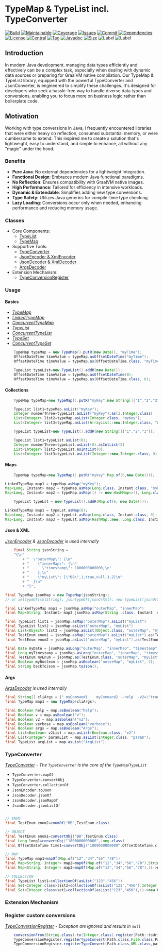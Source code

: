 # TypeMap & TypeList incl. TypeConverter

[![Build][build_shield]][build_link]
[![Maintainable][maintainable_shield]][maintainable_link]
[![Coverage][coverage_shield]][coverage_link]
[![Issues][issues_shield]][issues_link]
[![Commit][commit_shield]][commit_link]
[![Dependencies][dependency_shield]][dependency_link]
[![License][license_shield]][license_link]
[![Central][central_shield]][central_link]
[![Tag][tag_shield]][tag_link]
[![Javadoc][javadoc_shield]][javadoc_link]
[![Size][size_shield]][size_shield]
![Label][label_shield]
![Label][java_version]

## Introduction

In modern Java development, managing data types efficiently and effectively can be a complex task, especially when
dealing with dynamic data sources or preparing for GraalVM native compilation. Our TypeMap & TypeList library, equipped
with the powerful TypeConverter and JsonConverter, is engineered to simplify these challenges. It's designed for
developers who seek a hassle-free way to handle diverse data types and conversions, enabling you to focus more on
business logic rather than boilerplate code.

## Motivation

Working with type conversions in Java, I frequently encountered libraries that were either heavy on reflection, consumed
substantial memory, or were cumbersome to extend. This inspired me to create a solution that's lightweight, easy to
understand, and simple to enhance, all without any "magic" under the hood.

### Benefits

- **Pure Java**: No external dependencies for a lightweight integration.
- **Functional Design**: Embraces modern Java functional paradigms.
- **No Reflection**: Ensures compatibility with GraalVM native images.
- **High Performance**: Tailored for efficiency in intensive workloads.
- **Dynamic & Extendable**: Simplifies adding new type conversions.
- **Type Safety**: Utilizes Java generics for compile-time type checking.
- **Lazy Loading**: Conversions occur only when needed, enhancing performance and reducing memory usage.

### Classes

- Core Components:
    - [TypeList](#basics)
    - [TypeMap](#basics)
- Supportive Tools:
    - [TypeConverter](#typeconverter)
    - [JsonEncoder & XmlEncoder](#json--xml)
    - [JsonDecoder & XmlDecoder](#json--xml)
    - [ArgsDecoder](#args)
- Extension Mechanism:
    - [TypeConversionRegister](#register-custom-conversions)

### Usage

#### Basics

- _[TypeMap](src/main/java/berlin/yuna/typemap/model/TypeMap.java)_
- _[LinkedTypeMap](src/main/java/berlin/yuna/typemap/model/LinkedTypeMap.java)_
- _[ConcurrentTypeMap](src/main/java/berlin/yuna/typemap/model/ConcurrentTypeMap.java)_
- _[TypeList](src/main/java/berlin/yuna/typemap/model/TypeList.java)_
- _[ConcurrentTypeList](src/main/java/berlin/yuna/typemap/model/ConcurrentTypeList.java)_
- _[TypeSet](src/main/java/berlin/yuna/typemap/model/TypeSet.java)_
- _[ConcurrentTypeSet](src/main/java/berlin/yuna/typemap/model/ConcurrentTypeSet.java)_

```java
    TypeMap typeMap = new TypeMap().putR(new Date(), "myTime");
    OffsetDateTime timeValue = typeMap.asOffsetDateTime("myTime");
    OffsetDateTime timeValue = typeMap.as(OffsetDateTime.class, "myTime");
```

```java
    TypeList typeList=new TypeList().addR(new Date());
    OffsetDateTime timeValue = typeMap.asOffsetDateTime(0);
    OffsetDateTime timeValue = typeMap.as(OffsetDateTime.class, 0);
```

#### Collections

```java
    TypeMap typeMap=new TypeMap().putR("myKey",new String[]{"1","2","3"});

    TypeList list1=typeMap.asList("myKey");
    Integer numberThree=typeList.asList("myKey").as(2,Integer.class)
    List<Integer> list2=typeMap.asList(Integer.class, "myKey");
    List<Integer> list3=typeMap.asList(ArrayList::new,Integer.class, "myKey");
```

```java
    TypeList typeList=new TypeList().addR(new String[]{"1","2","3"});

    TypeList list1=typeList.asList(0);
    Integer numberThree=typeList.asList(0).asIntList(2)
    List<Integer> list2=typeList.asIntList(0);
    List<Integer> list3=typeList.asList(Integer::new,Integer.class, 0);
```

#### Maps

```java
    TypeMap typeMap=new TypeMap().putR("mykey",Map.of(6,new Date()));

LinkedTypeMap map1 = typeMap.asMap("myKey");
Map<Long, Instant> map2 = typeMap.asMap(Long.class, Instant.class, "mykey")
Map<Long, Instant> map2 = typeMap.asMap(() -> new HashMap<>(), Long.class, "mykey")
```

```java
    TypeList typeLst = new TypeList().addR(Map.of(6, new Date()));

LinkedTypeMap map1 = typeLst.asMap(0);
Map<Long, Instant> map2 = typeLst.asMap(Long.class, Instant.class, 0);
Map<Long, Instant> map3 = typeLst.asMap(HashMap::new, Long.class, Instant.class, 0);
```

#### Json & XML

_[JsonEncoder](src/main/java/berlin/yuna/typemap/logic/JsonEncoder.java) & [JsonDecoder](src/main/java/berlin/yuna/typemap/logic/JsonDecoder.java)
is used internally_

```java
    final String jsonString =
    "{\n"
        + "  \"outerMap\": {\n"
        + "    \"innerMap\": {\n"
        + "      \"timestamp\": 1800000000000,\n"
        + "    },\n"
        + "    \"myList\": [\"BB\",1,true,null,1.2]\n"
        + "  }\n"
        + "}";

final TypeMap jsonMap = new TypeMap(jsonString);
// or xmlTypeOf(xmlString); jsonTypeOf(jsonOrXml); new TypeList(jsonOrXmlString);

final LinkedTypeMap map1 = jsonMap.asMap("outerMap", "innerMap")
final Map<String, Instant> map2 jsonMap.asMap(String .class, Instant .class,"outerMap","innerMap")

final TypeList list1 = jsonMap.asMap("outerMap").asList("myList")
final TypeList list2 = jsonMap.asList("outerMap", "myList")
final List<Object> list3 = jsonMap.asList(Object.class, "outerMap", "myList")
final TestEnum enum1 = jsonMap.asMap("outerMap").asList("myList").as(TestEnum.class, 0)
final TestEnum enum2 = jsonMap.asList("outerMap", "myList").as(TestEnum.class, 0)

final Date myDate = jsonMap.asLong("outerMap", "innerMap", "timestamp");
final Long myTimestamp = jsonMap.asLong("outerMap", "innerMap", "timestamp");
final TestEnum myEnum = jsonMap.as(TestEnum.class, "outerMap", "myList", 0);
final Boolean myBoolean = jsonMap.asBoolean("outerMap", "myList", 2);
final String backToJson = jsonMap.toJson();
```

#### Args

_[ArgsDecoder](src/main/java/berlin/yuna/typemap/logic/ArgsDecoder.java) is used internally_

```java
final String[] cliArgs = {" myCommand1    myCommand2 --help  -v2=\"true\" -v=\"true\" -v=\"true\" --verbose=\"true\"   -Args=\"true\" -param 42   54   -ArgList=\"item 1\" --ArgList=\"item 2\" -v2=\"false\" --ArgList=\"-item 3\"  "};
final TypeMap map1 = new TypeMap(cliArgs);

final Boolean help = map.asBoolean("help");
final Boolean v = map.asBoolean("v");
final Boolean v2 = map.asBoolean("v2");
final Boolean verbose = map.asBoolean("verbose");
final Boolean args = map.asBoolean("Args");
final List<Boolean> v2List = map.asList(Boolean.class, "v2")
final List<Integer> paramList = map.asList(Integer.class, "param");
final TypeList argList = map.asList("ArgList");
```

### TypeConverter

_[TypeConverter](src/main/java/berlin/yuna/typemap/logic/TypeConverter.java) - The `TypeConverter` is the core of
the `TypeMap`/`TypeList`_

* `TypeConverter.mapOf`
* `TypeConverter.convertObj`
* `TypeConverter.collectionOf`
* `JsonEncoder.toJson`
* `JsonDecoder.jsonOf`
* `JsonDecoder.jsonMapOf`
* `JsonDecoder.jsonListOf`

```java

// ENUM
final TestEnum enum2=enumOf("BB",TestEnum.class)

// OBJECT
final TestEnum enum1=convertObj("BB",TestEnum.class)
final Long long1=convertObj("1800000000000",Long.class)
final OffsetDateTime time1=convertObj("1800000000000",OffsetDateTime.class)

// MAP
final TypeMap map1=mapOf(Map.of("12","34","56","78"))
final Map<String, Integer> map2=mapOf(Map.of("12","34","56","78"),String.class,Integer.class)
final Map<String, Integer> map3=mapOf(Map.of("12","34","56","78"),()->new HashMap<>(),String.class,Integer.class)

// COLLECTION
final TypeList list1=collectionOf(asList("123","456"))
final Set<Integer.class>list2=collectionOf(asList("123","456"),Integer.class)
final Set<Integer.class>set1=collectionOf(asList("123","456"),()->new HashSet<>(),Integer.class)
```

### Extension Mechanism

### Register custom conversions

_[TypeConversionRegister](src/main/java/berlin/yuna/typemap/config/TypeConversionRegister.java) - Exception are ignored
and results in `null`_

```java
    conversionFrom(String.class).to(Integer.class).register(Path::toUri);
    TypeConversionRegister.registerTypeConvert(Path.class,File.class,Path::toFile);
    TypeConversionRegister.registerTypeConvert(Path.class,URL.class,path->path.toUri().toURL());
```

[build_shield]: https://github.com/YunaBraska/type-map/workflows/MVN_RELEASE/badge.svg

[build_link]: https://github.com/YunaBraska/type-map/actions?query=workflow%3AMVN_RELEASE

[maintainable_shield]: https://img.shields.io/codeclimate/maintainability/YunaBraska/type-map?style=flat-square

[maintainable_link]: https://codeclimate.com/github/YunaBraska/type-map/maintainability

[coverage_shield]: https://img.shields.io/codeclimate/coverage/YunaBraska/type-map?style=flat-square

[coverage_link]: https://codeclimate.com/github/YunaBraska/type-map/test_coverage

[issues_shield]: https://img.shields.io/github/issues/YunaBraska/type-map?style=flat-square

[issues_link]: https://github.com/YunaBraska/type-map/commits/main

[commit_shield]: https://img.shields.io/github/last-commit/YunaBraska/type-map?style=flat-square

[commit_link]: https://github.com/YunaBraska/type-map/issues

[license_shield]: https://img.shields.io/github/license/YunaBraska/type-map?style=flat-square

[license_link]: https://github.com/YunaBraska/type-map/blob/main/LICENSE

[dependency_shield]: https://img.shields.io/librariesio/github/YunaBraska/type-map?style=flat-square

[dependency_link]: https://libraries.io/github/YunaBraska/type-map

[central_shield]: https://img.shields.io/maven-central/v/berlin.yuna/type-map?style=flat-square

[central_link]:https://search.maven.org/artifact/berlin.yuna/type-map

[tag_shield]: https://img.shields.io/github/v/tag/YunaBraska/type-map?style=flat-square

[tag_link]: https://github.com/YunaBraska/type-map/releases

[javadoc_shield]: https://javadoc.io/badge2/berlin.yuna/type-map/javadoc.svg?style=flat-square

[javadoc_link]: https://javadoc.io/doc/berlin.yuna/type-map

[size_shield]: https://img.shields.io/github/repo-size/YunaBraska/type-map?style=flat-square

[label_shield]: https://img.shields.io/badge/Yuna-QueenInside-blueviolet?style=flat-square

[gitter_shield]: https://img.shields.io/gitter/room/YunaBraska/type-map?style=flat-square

[gitter_link]: https://gitter.im/type-map/Lobby

[java_version]: https://img.shields.io/badge/java-8-blueviolet?style=flat-square
